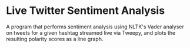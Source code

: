 # Live Twitter Sentiment Analysis
A program that performs sentiment analysis using NLTK's 
Vader analyser on tweets for a given hashtag streamed 
live via Tweepy, and plots the resulting polarity scores 
as a line graph.

